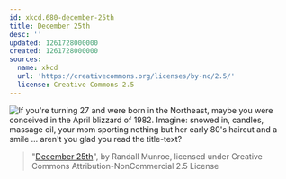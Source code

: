 ```yaml
---
id: xkcd.680-december-25th
title: December 25th
desc: ''
updated: 1261728000000
created: 1261728000000
sources:
  name: xkcd
  url: 'https://creativecommons.org/licenses/by-nc/2.5/'
  license: Creative Commons 2.5
---
```

![If you're turning 27 and were born in the Northeast, maybe you were conceived in the April blizzard of 1982. Imagine: snowed in, candles, massage oil, your mom sporting nothing but her early 80's haircut and a smile ... aren't you glad you read the title-text?](https://imgs.xkcd.com/comics/december_25th.png)
> "[December 25th](https://xkcd.com/680/)", by Randall Munroe, licensed under Creative Commons Attribution-NonCommercial 2.5 License
